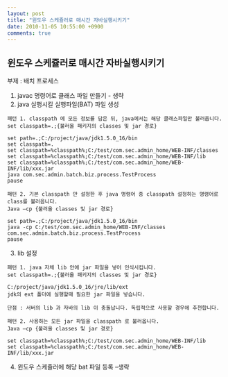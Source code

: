```yaml
---
layout: post
title: "윈도우 스케쥴러로 매시간 자바실행시키기"
date: 2010-11-05 10:55:00 +0900
comments: true
---
```


윈도우 스케쥴러로 매시간 자바실행시키기
---
부제 : 배치 프로세스

1. javac 명령어로 클래스 파일 만들기 - 생략
2. java 실행시킬 실행파일(BAT) 파일 생성
```$xslt
패턴 1. classpath 에 모든 정보를 담은 뒤, java에서는 해당 클래스파일만 불러옵니다.
set classpath=.;{불러올 패키지의 classes 및 jar 경로}
```
```$xslt
set path=.;C:/project/java/jdk1.5.0_16/bin
set classpath=.
set classpath=%classpath%;C:/test/com.sec.admin_home/WEB-INF/classes
set classpath=%classpath%;C:/test/com.sec.admin_home/WEB-INF/lib
set classpath=%classpath%;C:/test/com.sec.admin_home/WEB-INF/lib/xxx.jar
java com.sec.admin.batch.biz.process.TestProcess
pause
```

```$xslt
패턴 2. 기본 classpath 만 설정한 후 java 명령어 중 classpath 설정하는 명령어로 class를 불러옵니다.
Java –cp {불러올 classes 및 jar 경로}
```
```$xslt
set path=.;C:/project/java/jdk1.5.0_16/bin
java -cp C:/test/com.sec.admin_home/WEB-INF/classes com.sec.admin.batch.biz.process.TestProcess
pause
```

3. lib 설정
```$xslt
패턴 1. java 자체 lib 안에 jar 파일을 넣어 인식시킵니다.
set classpath=.;{불러올 패키지의 classes 및 jar 경로}
```
```$xslt
C:/project/java/jdk1.5.0_16/jre/lib/ext
jdk의 ext 폴더에 실행할때 필요한 jar 파일을 넣습니다.
```
```$xslt
단점 : 서버의 lib 과 자바의 lib 이 충돌납니다. 독립적으로 사용할 경우에 추천합니다.
```
```$xslt
패턴 2. 사용하는 모든 jar 파일을 classpath 로 불러옵니다.
Java –cp {불러올 classes 및 jar 경로}
```
```$xslt
set classpath=%classpath%;C:/test/com.sec.admin_home/WEB-INF/lib
set classpath=%classpath%;C:/test/com.sec.admin_home/WEB-INF/lib/xxx.jar
```

4. 윈도우 스케쥴러에 해당 bat 파일 등록 –생략
